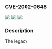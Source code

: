 ### [CVE-2002-0648](https://cve.mitre.org/cgi-bin/cvename.cgi?name=CVE-2002-0648)
![](https://img.shields.io/static/v1?label=Product&message=n%2Fa&color=blue)
![](https://img.shields.io/static/v1?label=Version&message=n%2Fa&color=blue)
![](https://img.shields.io/static/v1?label=Vulnerability&message=n%2Fa&color=brighgreen)

### Description

The legacy <script> data-island capability for XML in Microsoft Internet Explorer 5.01, 5.5, and 6.0 allows remote attackers to read arbitrary XML files, and portions of other files, via a URL whose "src" attribute redirects to a local file.

### POC

#### Reference
- http://marc.info/?l=bugtraq&m=103011639524314&w=2

#### Github
No PoCs found on GitHub currently.

